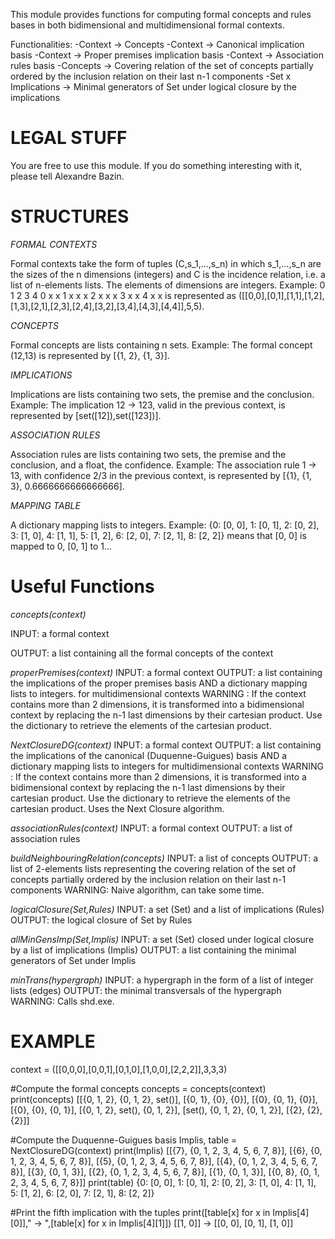 This module provides functions for computing formal concepts and rules bases in both bidimensional and multidimensional formal contexts.

Functionalities:
-Context -> Concepts
-Context -> Canonical implication basis
-Context -> Proper premises implication basis
-Context -> Association rules basis
-Concepts -> Covering relation of the set of concepts partially ordered by the inclusion relation on their last n-1 components
-Set x Implications -> Minimal generators of Set under logical closure by the implications


LEGAL STUFF
====

You are free to use this module.
If you do something interesting with it, please tell Alexandre Bazin.


STRUCTURES
===============

*FORMAL CONTEXTS*

Formal contexts take the form of tuples (C,s_1,...,s_n) in which s_1,...,s_n are the sizes of the n dimensions (integers) and C is the incidence relation, i.e. a list of n-elements lists. The elements of dimensions are integers.
Example:
	0	1	2	3	4
0	x	x
1		x	x	x
2		x		x	x
3			x		x
4				x	x
is represented as ([[0,0],[0,1],[1,1],[1,2],[1,3],[2,1],[2,3],[2,4],[3,2],[3,4],[4,3],[4,4]],5,5).


*CONCEPTS*

Formal concepts are lists containing n sets.
Example:
The formal concept (12,13) is represented by [{1, 2}, {1, 3}].


*IMPLICATIONS*

Implications are lists containing two sets, the premise and the conclusion.
Example:
The implication 12 -> 123, valid in the previous context, is represented by [set([12]),set([123])].


*ASSOCIATION RULES*

Association rules are lists containing two sets, the premise and the conclusion, and a float, the confidence.
Example:
The association rule 1 -> 13, with confidence 2/3 in the previous context, is represented by [{1}, {1, 3}, 0.6666666666666666].


*MAPPING TABLE*

A dictionary mapping lists to integers.
Example:
{0: [0, 0],
 1: [0, 1],
 2: [0, 2],
 3: [1, 0],
 4: [1, 1],
 5: [1, 2],
 6: [2, 0],
 7: [2, 1],
 8: [2, 2]} means that [0, 0] is mapped to 0, [0, 1] to 1...


Useful Functions
================

*concepts(context)*

INPUT: a formal context

OUTPUT: a list containing all the formal concepts of the context


*properPremises(context)*
INPUT: a formal context
OUTPUT: a list containing the implications of the proper premises basis AND a dictionary mapping lists to integers. for multidimensional contexts
WARNING : If the context contains more than 2 dimensions, it is transformed into a bidimensional context by replacing the n-1 last dimensions by their cartesian product. Use the dictionary to retrieve the elements of the cartesian product.


*NextClosureDG(context)*
INPUT: a formal context
OUTPUT: a list containing the implications of the canonical (Duquenne-Guigues) basis AND a dictionary mapping lists to integers for multidimensional contexts
WARNING : If the context contains more than 2 dimensions, it is transformed into a bidimensional context by replacing the n-1 last dimensions by their cartesian product. Use the dictionary to retrieve the elements of the cartesian product. Uses the Next Closure algorithm.


*associationRules(context)*
INPUT: a formal context
OUTPUT: a list of association rules


*buildNeighbouringRelation(concepts)*
INPUT: a list of concepts
OUTPUT: a list of 2-elements lists representing the covering relation of the set of concepts partially ordered by the inclusion relation on their last n-1 components
WARNING: Naive algorithm, can take some time.


*logicalClosure(Set,Rules)*
INPUT: a set (Set) and a list of implications (Rules)
OUTPUT: the logical closure of Set by Rules


*allMinGensImp(Set,Implis)*
INPUT: a set (Set) closed under logical closure by a list of implications (Implis)
OUTPUT: a list containing the minimal generators of Set under Implis


*minTrans(hypergraph)*
INPUT: a hypergraph in the form of a list of integer lists (edges)
OUTPUT: the minimal transversals of the hypergraph
WARNING: Calls shd.exe.



EXAMPLE
================

context = ([[0,0,0],[0,0,1],[0,1,0],[1,0,0],[2,2,2]],3,3,3)

#Compute the formal concepts
concepts  =  concepts(context)
print(concepts)
[[{0, 1, 2}, {0, 1, 2}, set()],
 [{0, 1}, {0}, {0}],
 [{0}, {0, 1}, {0}],
 [{0}, {0}, {0, 1}],
 [{0, 1, 2}, set(), {0, 1, 2}],
 [set(), {0, 1, 2}, {0, 1, 2}],
 [{2}, {2}, {2}]]

#Compute the Duquenne-Guigues basis
Implis, table = NextClosureDG(context)
print(Implis)
[[{7}, {0, 1, 2, 3, 4, 5, 6, 7, 8}],
 [{6}, {0, 1, 2, 3, 4, 5, 6, 7, 8}],
 [{5}, {0, 1, 2, 3, 4, 5, 6, 7, 8}],
 [{4}, {0, 1, 2, 3, 4, 5, 6, 7, 8}],
 [{3}, {0, 1, 3}],
 [{2}, {0, 1, 2, 3, 4, 5, 6, 7, 8}],
 [{1}, {0, 1, 3}],
 [{0, 8}, {0, 1, 2, 3, 4, 5, 6, 7, 8}]]
print(table)
{0: [0, 0],
 1: [0, 1],
 2: [0, 2],
 3: [1, 0],
 4: [1, 1],
 5: [1, 2],
 6: [2, 0],
 7: [2, 1],
 8: [2, 2]}

#Print the fifth implication with the tuples
print([table[x] for x in Implis[4][0]]," -> ",[table[x] for x in Implis[4][1]])
[[1, 0]]  ->  [[0, 0], [0, 1], [1, 0]]

